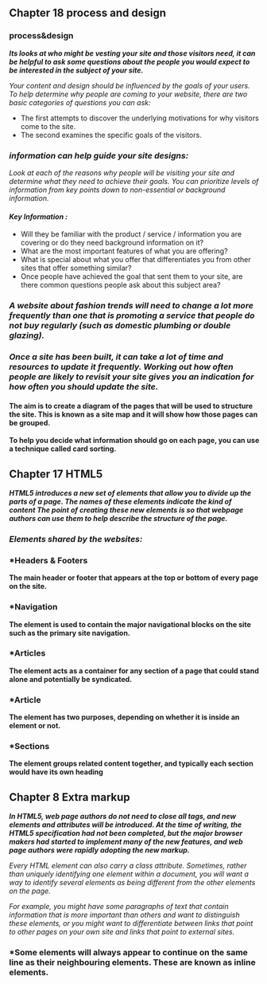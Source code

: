 ## **Chapter 18 process and design**

### **process&design**

***Its looks at who might be vesting your site and those visitors need, it can be helpful to ask some questions about the people you would expect to be interested in the subject of your site.***

*Your content and design should be influenced by the goals of your users.
To help determine why people are coming to your website, there are two basic categories of
questions you can ask:*
* The first attempts to discover the underlying motivations for why visitors come to the site.
* The second examines the specific goals of the visitors. 

### *information can help guide your site designs:*
*Look at each of the reasons why people will be visiting your site and determine what they need to achieve their goals.
You can prioritize levels of information from key points down to non-essential or background information.*

#### *Key Information :*
* Will they be familiar with the product / service / information you are covering or do they need background information on it?
* What are the most important features of what you are offering?
* What is special about what you offer that differentiates you from other sites that offer something similar?
* Once people have achieved the goal that sent them to your site, are there common questions people ask about this subject area?

### *A website about fashion trends will need to change a lot more frequently than one that is promoting a service that people do not buy regularly (such as domestic plumbing or double glazing).*
### *Once a site has been built, it can take a lot of time and resources to update it frequently. Working out how often people are likely to revisit your site gives you an indication for how often you should update the site.*

#### **The aim is to create a diagram of the pages that will be used to structure the site. This is known as a site map and it will show how those pages can be grouped.**
**To help you decide what information should go on each page, you can use a technique called card sorting.**



## **Chapter 17 HTML5**

***HTML5 introduces a new set of elements that allow you to divide up the parts of a page. The names of these elements indicate the kind of content
The point of creating these new elements is so that webpage authors can use them to help describe the structure of the page.***



### *Elements shared by the websites:*

### *Headers & Footers
**The main header or footer that appears at the top or bottom of every page on the site.**

### *Navigation 
**The element is used to contain the major navigational blocks on the site such as the primary site navigation.**

### *Articles 
**The element acts as a container for any section of a page that could stand alone and potentially be syndicated.**

### *Article 
**The element has two purposes, depending on whether it is inside an element or not.**

### *Sections 
**The element groups related content together, and typically each section would have its own heading**





## **Chapter 8 Extra markup**

***In HTML5, web page authors do not need to close all tags, and new elements and attributes will be introduced. At the time of writing, the HTML5 specification had not been completed, but the major browser makers had started to implement many of the new features, and web page authors were rapidly adopting the new markup.***

*Every HTML element can also carry a class attribute. Sometimes, rather than uniquely identifying one element within a document, you will want a way to identify several elements as being different from the other elements on the page.*

*For example, you might have some paragraphs of text that contain information that is more
important than others and want to distinguish these elements, or you might want to differentiate
between links that point to other pages on your own site and links that point to external sites.*

### *Some elements will always appear to continue on the same line as their neighbouring elements. These are known as inline elements.
















